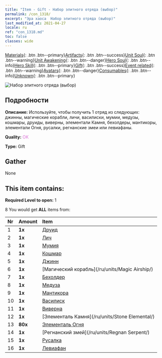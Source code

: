 ```yaml
---
title: "Item - Gift - Набор элитного отряда (выбор)"
permalink: /con_1318/
excerpt: "Эра хаоса  Набор элитного отряда (выбор)"
last_modified_at: 2021-04-27
locale: ru
ref: "con_1318.md"
toc: false
classes: wide
---
```

 [Materials](/ItemsRU/){: .btn .btn--primary}[Artifacts](/ItemsRU/Artifacts/){: .btn .btn--success}[Unit Soul](/ItemsRU/UnitSoul/){: .btn .btn--warning}[Unit Awakening](/ItemsRU/UnitAwakening/){: .btn .btn--danger}[Hero Soul](/ItemsRU/HeroSoul/){: .btn .btn--info}[Hero Skill](/ItemsRU/HeroSkill/){: .btn .btn--primary}[Gift](/ItemsRU/Gift/){: .btn .btn--success}[Event related](/ItemsRU/Events/){: .btn .btn--warning}[Avatars](/ItemsRU/Avatars/){: .btn .btn--danger}[Consumables](/ItemsRU/Consumables/){: .btn .btn--info}[Unknown](/ItemsRU/Unknown/){: .btn .btn--primary}

 ![Набор элитного отряда (выбор)](/images/t/i_907375.png)

## Подробности
 **Описание:** Используйте, чтобы получить 1 отряд из следующих: джинны, магические корабли, личи, василиски, мумии, медузы, кошмары, друиды, виверны, элементали Камня, бехолдеры, мантикоры, элементали Огня, русалки, регнанские змеи или левиафаны.

 **Quality:** <span style="color: #DA70D6">OK</span>

 **Type:** Gift

## Gather

  None

## This item contains:

 **Required Level to open:** 1

 8 You would get **ALL** items  from:

  | Nr | Amount |     Item    |
  |:---|:-------|:------------|
  | 1 |  **1x** | [Друид](/ru/units/Druid/) |  | 
  | 2 |  **1x** | [Лич](/ru/units/Lich/) |  | 
  | 3 |  **1x** | [Мумия](/ru/units/Mummy/) |  | 
  | 4 |  **1x** | [Кошмар](/ru/units/Nightmare/) |  | 
  | 5 |  **1x** | [Джинн](/ru/units/Genie/) |  | 
  | 6 |  **1x** | [Магический корабль](/ru/units/Magic Airship/) |  | 
  | 7 |  **1x** | [Бехолдер](/ru/units/Beholder/) |  | 
  | 8 |  **1x** | [Медуза](/ru/units/Medusa/) |  | 
  | 9 |  **1x** | [Мантикора](/ru/units/Manticore/) |  | 
  | 10 |  **1x** | [Василиск](/ru/units/Basilisk/) |  | 
  | 11 |  **1x** | [Виверна](/ru/units/Wyvern/) |  | 
  | 12 |  **1x** | [Элементаль Камня](/ru/units/Stone Elemental/) |  | 
  | 13 |  **80x** | [Элементаль Огня](/ItemsRU/unt_265/) |  | 
  | 14 |  **1x** | [Регнанский змей](/ru/units/Regnan Serpent/) |  | 
  | 15 |  **1x** | [Русалка](/ru/units/Mermaid/) |  | 
  | 16 |  **1x** | [Левиафан](/ru/units/Revyaratan/) |  | 
